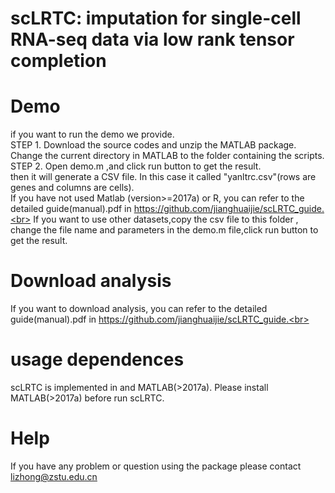 # scLRTC: imputation for single-cell RNA-seq data via low rank tensor completion

# Demo
if you want to run the demo we provide.<br> 
STEP 1. Download the source codes and unzip the MATLAB package. Change the current directory in MATLAB to the folder containing the scripts.<br> 
STEP 2. Open demo.m ,and click run button to get the result.<br> 
then it will generate a CSV file. In this case it called "yanltrc.csv"(rows are genes and columns are cells).<br> 
If you have not used Matlab (version>=2017a) or R, you can refer to the detailed guide(manual).pdf in https://github.com/jianghuaijie/scLRTC_guide.<br>
If you want to use other datasets,copy the csv file to this folder , change the file name and parameters in the demo.m file,click run button to get the result.
# Download analysis
If you want to download analysis, you can refer to the detailed guide(manual).pdf in https://github.com/jianghuaijie/scLRTC_guide.<br>
# usage dependences
scLRTC is implemented in  and MATLAB(>2017a). Please install MATLAB(>2017a) before run scLRTC. 
# Help
If you have any problem or question using the package please contact lizhong@zstu.edu.cn
